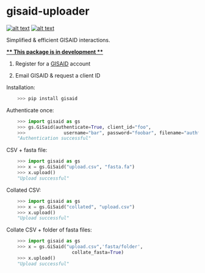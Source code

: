 gisaid-uploader
===========================
[![alt text](https://img.shields.io/badge/pypi-1.0.3b0-blue)](https://pypi.org/project/gisaid/) [![alt text](https://img.shields.io/badge/license-MIT-green)](https://github.com/greysonlalonde/gisaid-uploader/blob/main/LICENSE)
  
 Simplified & efficient GISAID interactions.

  
<u><b>** This package is in development **</b></u>  
  
  
1. Register for a [GISAID](https://www.gisaid.org/registration/register/) account

2. Email GISAID & request a client ID  
  
  
Installation:
```python
    >>> pip install gisaid
```

Authenticate once: 

```python
    >>> import gisaid as gs
    >>> gs.GiSaid(authenticate=True, client_id="foo",
    >>>              username="bar", password="foobar", filename="authfile.json")
    "Authentication successful"
```


CSV + fasta file:

```python
    >>> import gisaid as gs
    >>> x = gs.GiSaid("upload.csv", "fasta.fa")
    >>> x.upload()
    "Upload successful"
```


Collated CSV:

```python
    >>> import gisaid as gs
    >>> x = gs.GiSaid("collated", "upload.csv")
    >>> x.upload()
    "Upload successful"
```

Collate CSV + folder of fasta files:

```python
    >>> import gisaid as gs
    >>> x = gs.GiSaid("upload.csv",'fasta/folder', 
                        collate_fasta=True)
    >>> x.upload()
    "Upload successful"
```
